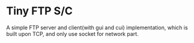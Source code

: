 # Tiny FTP S/C
A simple FTP server and client(with gui and cui) implementation, which is built upon TCP, and only use socket for network part.
